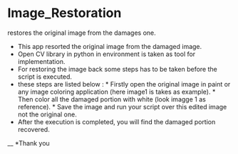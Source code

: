 # Image_Restoration
restores the original image from the damages one.


* This app resorted the original image from the damaged image.
* Open CV library in python in environment is taken as tool for implementation.
* For restoring the image back some steps has to be taken before the script is executed.
* these steps are listed below :
      * Firstly open the original image in paint or any image coloring application (here image1 is takes as example).
      * Then color all the damaged portion with white (look imagge 1 as reference).
      * Save the image and run your script over this edited image not the original one.
 * After the execution is completed, you will find the damaged portion recovered.
 
__ *Thank you
